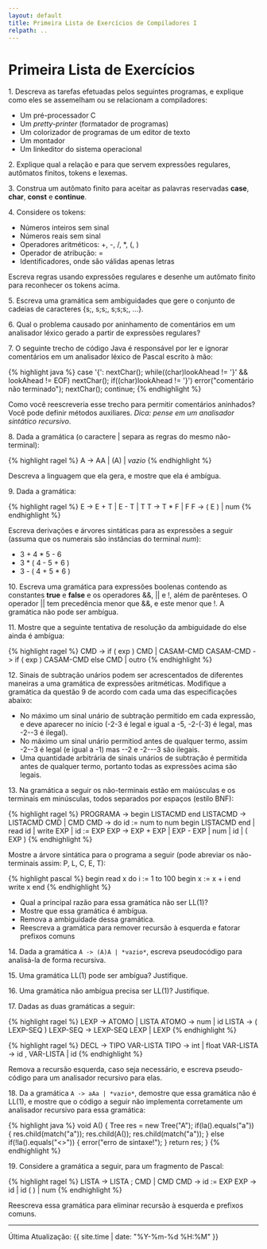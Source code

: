 ```yaml
---
layout: default
title: Primeira Lista de Exercícios de Compiladores I
relpath: ..
---
```


Primeira Lista de Exercícios
============================

1\. Descreva as tarefas efetuadas pelos seguintes programas, e explique
como eles se assemelham ou se relacionam a compiladores:

* Um pré-processador C
* Um *pretty-printer* (formatador de programas)
* Um colorizador de programas de um editor de texto
* Um montador
* Um linkeditor do sistema operacional

2\. Explique qual a relação e para que servem expressões regulares,
autômatos finitos, tokens e lexemas.

3\. Construa um autômato finito para aceitar as palavras reservadas
**case**, **char**, **const** e **continue**.

4\. Considere os tokens:

* Números inteiros sem sinal
* Números reais sem sinal
* Operadores aritméticos: +, -, /, \*, (, )
* Operador de atribução: =
* Identificadores, onde são válidas apenas letras

Escreva regras usando expressões regulares e desenhe um
autômato finito para reconhecer os tokens acima.

5\. Escreva uma gramática sem ambiguidades que gere o conjunto de
cadeias de caracteres {s;, s;s;, s;s;s;, ...}.

6\. Qual o problema causado por aninhamento de comentários em um analisador
léxico gerado a partir de expressões regulares?

7\. O seguinte trecho de código Java é responsável por ler e ignorar
comentários em um analisador léxico de Pascal escrito à mão:

{% highlight java %}
      case '{':
        nextChar();
        while((char)lookAhead != '}' &&
              lookAhead != EOF)
          nextChar();
        if((char)lookAhead != '}')
          error("comentário não terminado");
        nextChar();
        continue;
{% endhighlight %}

Como você reescreveria esse trecho para permitir comentários aninhados?
Você pode definir métodos auxiliares. *Dica: pense em um analisador
sintático recursivo*.

8\. Dada a gramática (o caractere | separa as regras do mesmo não-terminal):

{% highlight ragel %}
      A -> AA | (A) | *vazio*
{% endhighlight %}

Descreva a linguagem que ela gera, e mostre que ela é ambígua.

9\. Dada a gramática:

{% highlight ragel %}
      E -> E + T | E - T | T
      T -> T * F | F
      F -> ( E ) | num
{% endhighlight %}

Escreva derivações e árvores sintáticas para as expressões a
seguir (assuma que os numerais são instâncias do terminal *num*):

* 3 + 4 \* 5 - 6
* 3 \* ( 4 - 5 + 6 )
* 3 - ( 4 + 5 \* 6 )

10\. Escreva uma gramática para expressões boolenas contendo as
constantes **true** e **false** e os operadores &&, || e !, além de
parênteses. O operador || tem precedência menor que &&, e este menor que
!. A gramática não pode ser ambígua.

11\. Mostre que a seguinte tentativa de resolução da ambiguidade do else
ainda é ambígua:

{% highlight ragel %}
      CMD -> if ( exp ) CMD | CASAM-CMD
      CASAM-CMD -> if ( exp ) CASAM-CMD else CMD | outro
{% endhighlight %}

12\. Sinais de subtração unários podem ser acrescentados de diferentes
maneiras a uma gramática de expressões aritméticas. Modifique a gramática
da questão 9 de acordo com cada uma das especificações abaixo:

* No máximo um sinal unário de subtração permitido em cada expressão,
  e deve aparecer no início (-2-3 é legal e igual a -5, -2-(-3) é
  legal, mas -2--3 é ilegal).
* No máximo um sinal unário permitiod antes de qualquer termo, assim
  -2--3 é legal (e igual a -1) mas --2 e -2---3 são ilegais.
* Uma quantidade arbitrária de sinais unários de subtração é permitida
  antes de qualquer termo, portanto todas as expressões acima são
  legais.

13\. Na gramática a seguir os não-terminais estão em maiúsculas e os
terminais em minúsculas, todos separados por espaços (estilo BNF):

{% highlight ragel %}
    PROGRAMA -> begin LISTACMD end
    LISTACMD -> LISTACMD CMD 
               | CMD
    CMD      -> do id := num to num begin LISTACMD end
               | read id
               | write EXP
               | id := EXP
    EXP      -> EXP + EXP | EXP - EXP | num | id | ( EXP )
{% endhighlight %}

Mostre a árvore sintática para o programa a seguir (pode abreviar os
não-terminais assim: P, L, C, E, T):

{% highlight pascal %}
    begin
      read x
      do i := 1 to 100 begin
        x := x + i
      end
      write x
    end
{% endhighlight %}

* Qual a principal razão para essa gramática não ser LL(1)?
* Mostre que essa gramática é ambígua.
* Remova a ambiguidade dessa gramática.
* Reescreva a gramática para remover recursão à esquerda e fatorar prefixos comuns

14\. Dada a gramática `A -> (A)A | *vazio*`, escreva pseudocódigo para
analisá-la de forma recursiva.

15\. Uma gramática LL(1) pode ser ambígua? Justifique.

16\. Uma gramática não ambígua precisa ser LL(1)? Justifique.

17\. Dadas as duas gramáticas a seguir:

{% highlight ragel %}
      LEXP -> ATOMO | LISTA
      ATOMO -> num | id
      LISTA -> ( LEXP-SEQ )
      LEXP-SEQ -> LEXP-SEQ LEXP | LEXP
{% endhighlight %}

{% highlight ragel %}
      DECL -> TIPO VAR-LISTA
      TIPO -> int | float
      VAR-LISTA -> id , VAR-LISTA | id
{% endhighlight %}

Remova a recursão esquerda, caso seja necessário, e 
escreva pseudo-código para um analisador recursivo para elas.

18\. Da a gramática `A -> aAa | *vazio*`, demostre que essa gramática
não é LL(1), e mostre que o código a seguir não implementa corretamente
um analisador recursivo para essa gramática:

{% highlight java %}
    void A() {
      Tree res = new Tree("A");
      if(la().equals("a")) {
        res.child(match("a"));
        res.child(A());
        res.child(match("a"));
      } else if(!la().equals("<<EOF>>")) {
        error("erro de sintaxe!");
      }
      return res;
    }
{% endhighlight %}

19\. Considere a gramática a seguir, para um fragmento de Pascal:

{% highlight ragel %}
    LISTA -> LISTA ; CMD | CMD
    CMD -> id := EXP
    EXP -> id | id ( ) | num
{% endhighlight %}

Reescreva essa gramática para eliminar recursão à esquerda e prefixos comuns.

* * * * *

Última Atualização: {{ site.time | date: "%Y-%m-%d %H:%M" }}
